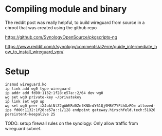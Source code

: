 # Compiling module and binary

The reddit post was really helpful, to build wireguard from source in a chroot that was created using the github repo

https://github.com/SynologyOpenSource/pkgscripts-ng

https://www.reddit.com/r/synology/comments/a2erre/guide_intermediate_how_to_install_wireguard_vpn/

# Setup
```
insmod wireguard.ko
ip link add wg0 type wireguard
ip addr add fd00:1132:1f28:e57a::2/64 dev wg0
wg set wg0 private-key ~/privatekey
ip link set wg0 up
wg set wg0 peer iXJoAtNlZ2gAWKRd0ZnfKNOrdY61Qj9MBY7YFLhGzFQ= allowed-ips fd00:1132:1f28:e57a::1/128 endpoint gateway.hirschfeld.tech:51820 persistent-keepalive 25
```

TODO: setup firewall rules on the synology: Only allow traffic from wireguard subnet.
